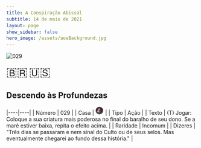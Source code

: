 ```yaml
---
title: A Conspiração Abissal
subtitle: 14 de maio de 2021
layout: page
show_sidebar: false
hero_image: /assets/aoaBackground.jpg
---
```


![029](https://cards-keyforge.s3.eu-north-1.amazonaws.com/media/pt/tac/029.png)

<span title="Português" style="font-size: 32px;cursor: pointer;" onclick="javascript:document.querySelector('img[alt=\'029\']').src=document.querySelector('img[alt=\'029\']').src.replace(/media\/[^/]+/, 'media/pt')">🇧🇷</span>
<span title="English" style="font-size: 32px;cursor: pointer;" onclick="javascript:document.querySelector('img[alt=\'029\']').src=document.querySelector('img[alt=\'029\']').src.replace(/media\/[^/]+/, 'media/en')">🇺🇸</span>

## Descendo às Profundezas

|----|----|
| Número | 029 |
| Casa | ![Conspiracy](https://raw.githubusercontent.com/cardsofkeyforge/cardsofkeyforge.github.io/master/tac/conspiracy.png "Conspiração") |
| Tipo | Ação |
| Texto | (T) Jogar: Coloque a sua criatura mais  poderosa no final do baralho de seu  dono. Se a maré estiver baixa, repita o  efeito acima. |
| Raridade | Incomum |
| Dizeres | "Três dias se passaram e nem sinal do Culto  ou de seus selos. Mas eventualmente chegarei  ao fundo dessa história." |
